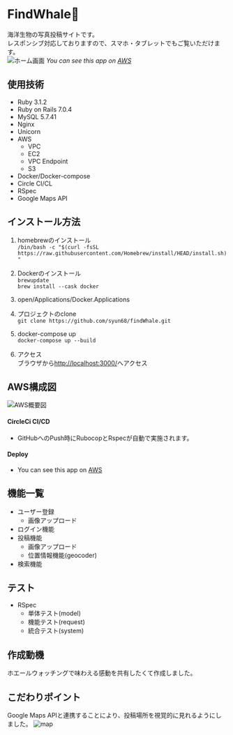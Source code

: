# FindWhale:whale2:

海洋生物の写真投稿サイトです。    
レスポンシブ対応しておりますので、スマホ・タブレットでもご覧いただけます。  
![ホーム画面](https://user-images.githubusercontent.com/101915651/226985730-39598dbc-606d-42d5-94e0-096e12eb92ab.gif)
_You can see this app on [AWS](http://35.76.100.10/)_

## 使用技術
* Ruby 3.1.2
* Ruby on Rails 7.0.4
* MySQL 5.7.41
* Nginx
* Unicorn
* AWS
  * VPC
  * EC2
  * VPC Endpoint
  * S3
* Docker/Docker-compose
* Circle CI/CL
* RSpec
* Google Maps API

## インストール方法
1. homebrewのインストール  
```/bin/bash -c "$(curl -fsSL https://raw.githubusercontent.com/Homebrew/install/HEAD/install.sh)"```

2. Dockerのインストール  
```brewupdate```  
```brew install --cask docker```

3. open/Applications/Docker.Applications

4. プロジェクトのclone  
```git clone https://github.com/syun68/findWhale.git```

5. docker-compose up  
```docker-compose up --build```

6. アクセス  
ブラウザから[http://localhost:3000/](http://localhost:3000/)へアクセス

## AWS構成図
![AWS概要図](https://user-images.githubusercontent.com/101915651/222487401-62eca152-ed02-4ee9-8dd1-2013b90e2c68.png)
#### CircleCi CI/CD
* GitHubへのPush時にRubocopとRspecが自動で実施されます。

#### Deploy
* You can see this app on [AWS](http://35.76.100.10/)

## 機能一覧
* ユーザー登録
  * 画像アップロード
* ログイン機能
* 投稿機能
  * 画像アップロード
  * 位置情報機能(geocoder)
* 検索機能

## テスト
* RSpec
  * 単体テスト(model)
  * 機能テスト(request)
  * 統合テスト(system)

## 作成動機
ホエールウォッチングで味わえる感動を共有したくて作成しました。

## こだわりポイント
Google Maps APIと連携することにより、投稿場所を視覚的に見れるようにしました。
![map](https://user-images.githubusercontent.com/101915651/226990754-8ab4c420-5b61-45ef-acbc-71e0ae335807.gif)
